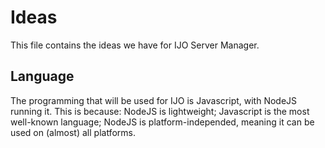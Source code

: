 # Ideas
This file contains the ideas we have for IJO Server Manager.

## Language
The programming that will be used for IJO is Javascript, with NodeJS running it. This is because: NodeJS is lightweight; Javascript is the most well-known language; NodeJS is platform-independed, meaning it can be used on (almost) all platforms.